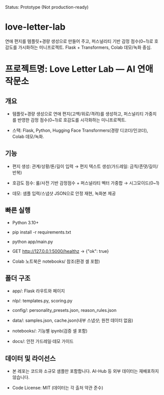 Status: Prototype (Not production-ready)

# love-letter-lab
연애 편지를 템플릿+경량 생성으로 만들어 주고, 퍼스널리티 기반 감정 점수(0~1)로 호감도를 가시화하는 미니프로젝트. Flask + Transformers, Colab 데모/녹화 중심.

# 프로젝트명: Love Letter Lab — AI 연애 작문소

## 개요

- 템플릿+경량 생성으로 연애 편지(고백/위로/격려)를 생성하고, 퍼스널리티 가중치를 반영한 감정 점수(0~1)로 호감도를 시각화하는 미니프로젝트.

- 스택: Flask, Python, Hugging Face Transformers(경량 디코더/인코더), Colab 데모/녹화.

## 기능

- 편지 생성: 관계/상황/톤/길이 입력 → 편지 텍스트 생성(가드레일: 금칙/존댓/길이/반복)

- 호감도 점수: 룰/사전 기반 감정점수 + 퍼스널리티 벡터 가중합 → 시그모이드(0~1)

- 데모: 샘플 입력/스냅샷 JSON으로 안정 재현, 녹화본 제공

## 빠른 실행

- Python 3.10+

- pip install -r requirements.txt

- python app/main.py

- GET http://127.0.0.1:5000/healthz → {"ok": true}

- Colab 노트북은 notebooks/ 참조(환경 셀 포함)

## 폴더 구조

- app/: Flask 라우트와 페이지

- nlp/: templates.py, scoring.py

- config/: personality_presets.json, reason_rules.json

- data/: samples.json, cache.json(내부 스냅샷; 원천 데이터 없음)

- notebooks/: 기능별 ipynb(검증 셀 포함)

- docs/: 안전 가드레일·데모 가이드

## 데이터 및 라이선스

- 본 레포는 코드와 소규모 샘플만 포함합니다. AI-Hub 등 외부 데이터는 재배포하지 않습니다.

- Code License: MIT (데이터는 각 출처 약관 준수)
